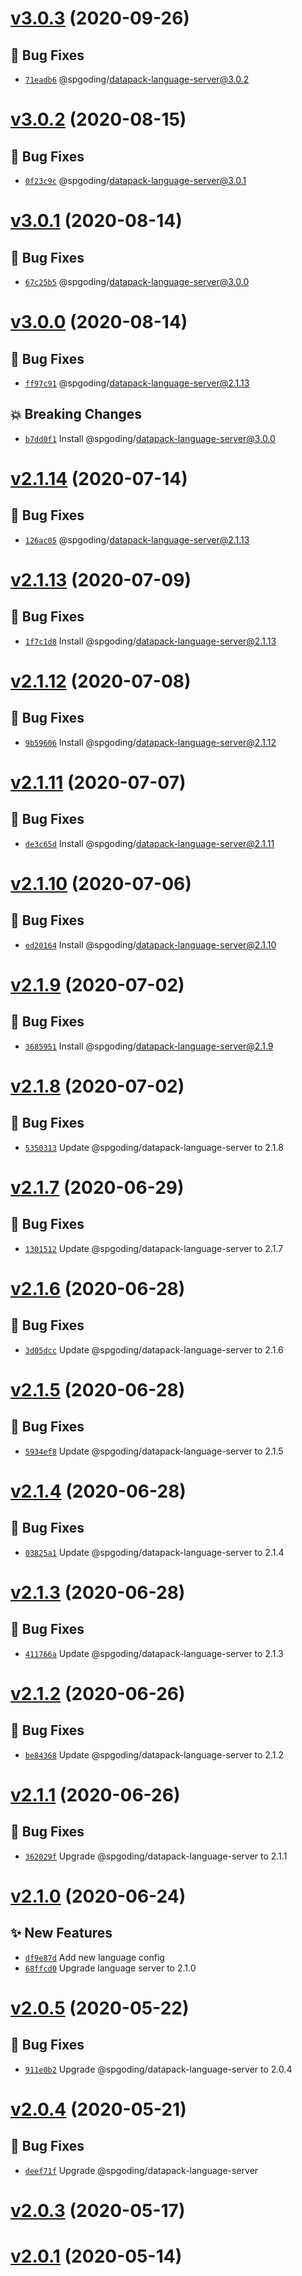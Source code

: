 # [v3.0.3](https://github.com/SPGoding/vscode-datapack-helper-plus/compare/v3.0.2...v3.0.3) (2020-09-26)

## 🐛 Bug Fixes
- [`71eadb6`](https://github.com/SPGoding/vscode-datapack-helper-plus/commit/71eadb6)  @spgoding/datapack-language-server@3.0.2

# [v3.0.2](https://github.com/SPGoding/vscode-datapack-helper-plus/compare/v3.0.1...v3.0.2) (2020-08-15)

## 🐛 Bug Fixes
- [`0f23c9c`](https://github.com/SPGoding/vscode-datapack-helper-plus/commit/0f23c9c)  @spgoding/datapack-language-server@3.0.1

# [v3.0.1](https://github.com/SPGoding/vscode-datapack-helper-plus/compare/v3.0.0...v3.0.1) (2020-08-14)

## 🐛 Bug Fixes
- [`67c25b5`](https://github.com/SPGoding/vscode-datapack-helper-plus/commit/67c25b5)  @spgoding/datapack-language-server@3.0.0

# [v3.0.0](https://github.com/SPGoding/vscode-datapack-helper-plus/compare/v2.1.14...v3.0.0) (2020-08-14)

## 🐛 Bug Fixes
- [`ff97c91`](https://github.com/SPGoding/vscode-datapack-helper-plus/commit/ff97c91)  @spgoding/datapack-language-server@2.1.13 

## 💥 Breaking Changes
- [`b7dd0f1`](https://github.com/SPGoding/vscode-datapack-helper-plus/commit/b7dd0f1)  Install @spgoding/datapack-language-server@3.0.0

# [v2.1.14](https://github.com/SPGoding/vscode-datapack-helper-plus/compare/v2.1.13...v2.1.14) (2020-07-14)

## 🐛 Bug Fixes
- [`126ac05`](https://github.com/SPGoding/vscode-datapack-helper-plus/commit/126ac05)  @spgoding/datapack-language-server@2.1.13

# [v2.1.13](https://github.com/SPGoding/vscode-datapack-helper-plus/compare/v2.1.12...v2.1.13) (2020-07-09)

## 🐛 Bug Fixes
- [`1f7c1d8`](https://github.com/SPGoding/vscode-datapack-helper-plus/commit/1f7c1d8)  Install @spgoding/datapack-language-server@2.1.13

# [v2.1.12](https://github.com/SPGoding/vscode-datapack-helper-plus/compare/v2.1.11...v2.1.12) (2020-07-08)

## 🐛 Bug Fixes
- [`9b59606`](https://github.com/SPGoding/vscode-datapack-helper-plus/commit/9b59606)  Install @spgoding/datapack-language-server@2.1.12

# [v2.1.11](https://github.com/SPGoding/vscode-datapack-helper-plus/compare/v2.1.10...v2.1.11) (2020-07-07)

## 🐛 Bug Fixes
- [`de3c65d`](https://github.com/SPGoding/vscode-datapack-helper-plus/commit/de3c65d)  Install @spgoding/datapack-language-server@2.1.11

# [v2.1.10](https://github.com/SPGoding/vscode-datapack-helper-plus/compare/v2.1.9...v2.1.10) (2020-07-06)

## 🐛 Bug Fixes
- [`ed20164`](https://github.com/SPGoding/vscode-datapack-helper-plus/commit/ed20164)  Install @spgoding/datapack-language-server@2.1.10

# [v2.1.9](https://github.com/SPGoding/vscode-datapack-helper-plus/compare/v2.1.8...v2.1.9) (2020-07-02)

## 🐛 Bug Fixes
- [`3685951`](https://github.com/SPGoding/vscode-datapack-helper-plus/commit/3685951)  Install @spgoding/datapack-language-server@2.1.9

# [v2.1.8](https://github.com/SPGoding/vscode-datapack-helper-plus/compare/v2.1.7...v2.1.8) (2020-07-02)

## 🐛 Bug Fixes
- [`5350313`](https://github.com/SPGoding/vscode-datapack-helper-plus/commit/5350313)  Update @spgoding/datapack-language-server to 2.1.8

# [v2.1.7](https://github.com/SPGoding/vscode-datapack-helper-plus/compare/v2.1.6...v2.1.7) (2020-06-29)

## 🐛 Bug Fixes
- [`1301512`](https://github.com/SPGoding/vscode-datapack-helper-plus/commit/1301512)  Update @spgoding/datapack-language-server to 2.1.7

# [v2.1.6](https://github.com/SPGoding/vscode-datapack-helper-plus/compare/v2.1.5...v2.1.6) (2020-06-28)

## 🐛 Bug Fixes
- [`3d05dcc`](https://github.com/SPGoding/vscode-datapack-helper-plus/commit/3d05dcc)  Update @spgoding/datapack-language-server to 2.1.6

# [v2.1.5](https://github.com/SPGoding/vscode-datapack-helper-plus/compare/v2.1.4...v2.1.5) (2020-06-28)

## 🐛 Bug Fixes
- [`5934ef8`](https://github.com/SPGoding/vscode-datapack-helper-plus/commit/5934ef8)  Update @spgoding/datapack-language-server to 2.1.5

# [v2.1.4](https://github.com/SPGoding/vscode-datapack-helper-plus/compare/v2.1.3...v2.1.4) (2020-06-28)

## 🐛 Bug Fixes
- [`03825a1`](https://github.com/SPGoding/vscode-datapack-helper-plus/commit/03825a1)  Update @spgoding/datapack-language-server to 2.1.4

# [v2.1.3](https://github.com/SPGoding/vscode-datapack-helper-plus/compare/v2.1.2...v2.1.3) (2020-06-28)

## 🐛 Bug Fixes
- [`411766a`](https://github.com/SPGoding/vscode-datapack-helper-plus/commit/411766a)  Update @spgoding/datapack-language-server to 2.1.3

# [v2.1.2](https://github.com/SPGoding/vscode-datapack-helper-plus/compare/v2.1.1...v2.1.2) (2020-06-26)

## 🐛 Bug Fixes
- [`be84368`](https://github.com/SPGoding/vscode-datapack-helper-plus/commit/be84368)  Update @spgoding/datapack-language-server to 2.1.2

# [v2.1.1](https://github.com/SPGoding/vscode-datapack-helper-plus/compare/v2.1.0...v2.1.1) (2020-06-26)

## 🐛 Bug Fixes
- [`362029f`](https://github.com/SPGoding/vscode-datapack-helper-plus/commit/362029f)  Upgrade @spgoding/datapack-language-server to 2.1.1

# [v2.1.0](https://github.com/SPGoding/vscode-datapack-helper-plus/compare/v2.0.5...v2.1.0) (2020-06-24)

## ✨ New Features
- [`df9e87d`](https://github.com/SPGoding/vscode-datapack-helper-plus/commit/df9e87d)  Add new language config 
- [`68ffcd0`](https://github.com/SPGoding/vscode-datapack-helper-plus/commit/68ffcd0)  Upgrade language server to 2.1.0

# [v2.0.5](https://github.com/SPGoding/vscode-datapack-helper-plus/compare/v2.0.4...v2.0.5) (2020-05-22)

## 🐛 Bug Fixes
- [`911e0b2`](https://github.com/SPGoding/vscode-datapack-helper-plus/commit/911e0b2)  Upgrade @spgoding/datapack-language-server to 2.0.4

# [v2.0.4](https://github.com/SPGoding/vscode-datapack-helper-plus/compare/v2.0.3...v2.0.4) (2020-05-21)

## 🐛 Bug Fixes
- [`deef71f`](https://github.com/SPGoding/vscode-datapack-helper-plus/commit/deef71f)  Upgrade @spgoding/datapack-language-server

# [v2.0.3](https://github.com/SPGoding/vscode-datapack-helper-plus/compare/v2.0.2...v2.0.3) (2020-05-17)

# [v2.0.1](https://github.com/SPGoding/vscode-datapack-helper-plus/compare/v2.0.0...v2.0.1) (2020-05-14)
